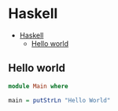 # Haskell

<!--ts-->
* [Haskell](hasekll.md#haskell)
   * [Hello world](hasekll.md#hello-world)

<!-- Added by: runner, at: Thu Aug 12 12:42:31 UTC 2021 -->

<!--te-->

## Hello world
```haskell
module Main where

main = putStrLn "Hello World"
```
